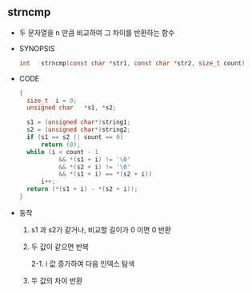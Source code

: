 ## strncmp

- 두 문자열을 n 만큼 비교하여 그 차이를 반환하는 함수

- SYNOPSIS

  ```c
  int	strncmp(const char *str1, const char *str2, size_t count)
  ```

- CODE

  ```c
  {
  	size_t	i = 0;
  	unsigned char   *s1, *s2;
  
  	s1 = (unsigned char*)string1;
  	s2 = (unsigned char*)string2;
  	if (s1 == s2 || count == 0)
  		return (0);
  	while (i < count - 1
             && *(s1 + i) != '\0'
             && *(s2 + i) != '\0'
             && *(s1 + i) == *(s2 + i))
  		i++;
  	return (*(s1 + i) - *(s2 + i));
  }
  ```
  
- 동작
  1. s1 과 s2가 같거나, 비교할 길이가 0 이면 0 반환

  2. 두 값이 같으면 반복

     2-1. i 값 증가하여 다음 인덱스 탐색
  
  3. 두 값의 차이 반환
  